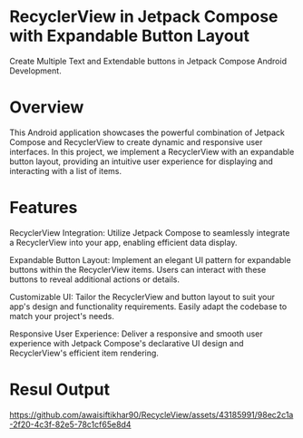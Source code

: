 # RecyclerView in Jetpack Compose with Expandable Button Layout
Create Multiple Text and Extendable buttons in Jetpack Compose Android Development.

# Overview
This Android application showcases the powerful combination of Jetpack Compose and RecyclerView to create dynamic and responsive user interfaces. 
In this project, we implement a RecyclerView with an expandable button layout, providing an intuitive user experience for displaying and interacting with a list of items.

# Features
RecyclerView Integration: Utilize Jetpack Compose to seamlessly integrate a RecyclerView into your app, enabling efficient data display.

Expandable Button Layout: Implement an elegant UI pattern for expandable buttons within the RecyclerView items. Users can interact with these buttons to reveal additional actions or details.

Customizable UI: Tailor the RecyclerView and button layout to suit your app's design and functionality requirements. Easily adapt the codebase to match your project's needs.

Responsive User Experience: Deliver a responsive and smooth user experience with Jetpack Compose's declarative UI design and RecyclerView's efficient item rendering.

# Resul Output

https://github.com/awaisiftikhar90/RecycleView/assets/43185991/98ec2c1a-2f20-4c3f-82e5-78c1cf65e8d4

